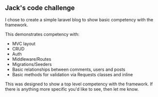 
## Jack's code challenge

I chose to create a simple laravel blog to show basic competency with the framework. 

This demonstrates competency with:

- MVC layout
- CRUD
- Auth
- Middleware/Routes
- Migrations/Seeders
- Basic relationships between comments, users and posts
- Basic methods for validation via Requests classes and inline

This was designed to show a top level competency with the framework. If there is anything more specific you'd like to see, then let me know.
